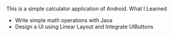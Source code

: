 This is a simple calculator application of Android.
What I Learned
* Write simple math operations with Java
* Design a UI using Linear Layout and Integrate UIButtons

